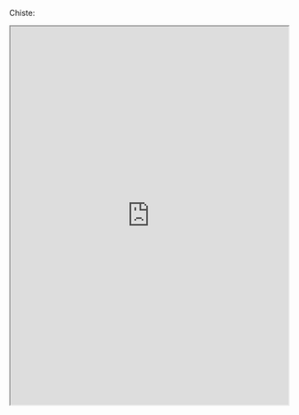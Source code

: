Chiste:




<iframe src="https://www.codesters.com/embed/v1/preview/e7402d8f6bc449bb9324663a79e93cde/" height="680" width="500"></iframe>
